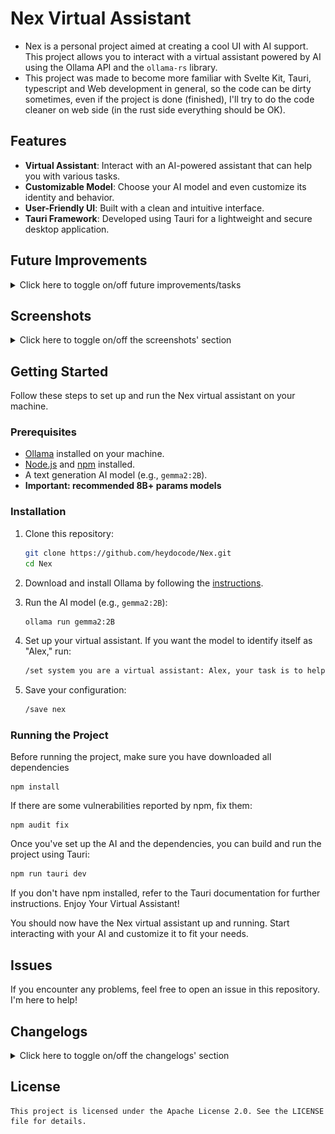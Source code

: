 # Nex Virtual Assistant

- Nex is a personal project aimed at creating a cool UI with AI support. This project allows you to interact with a virtual assistant powered by AI using the Ollama API and the `ollama-rs` library.
- This project was made to become more familiar with Svelte Kit, Tauri, typescript and Web development in general, so the code can be dirty sometimes, even if the project is done (finished), I'll try to do the code cleaner on web side (in the rust side everything should be OK).

## Features

- **Virtual Assistant**: Interact with an AI-powered assistant that can help you with various tasks.
- **Customizable Model**: Choose your AI model and even customize its identity and behavior.
- **User-Friendly UI**: Built with a clean and intuitive interface.
- **Tauri Framework**: Developed using Tauri for a lightweight and secure desktop application.

## Future Improvements
<details>
    <summary>Click here to toggle on/off future improvements/tasks</summary>

We're constantly working to make Nex Assistant more powerful, user-friendly, and feature-rich. Below is a list of planned improvements that will enhance both the functionality and overall experience of the project.

### 🗣️ Chat Speech & Speech-to-Text

- **Voice Interaction**: Implement speech recognition and synthesis to allow users to interact with the virtual assistant using voice commands. This feature will make Nex Assistant more accessible and provide a more natural way to communicate.
- **Multilingual Support**: Expand speech-to-text and text-to-speech capabilities to support multiple languages, catering to a broader range of users globally.

### 💬 Enhanced Conversational Abilities

- **Contextual Awareness**: Improve the assistant’s ability to maintain context across multiple interactions, allowing for more natural and coherent conversations.
- **Memory Features**: Enable the assistant to remember user preferences, previous interactions, and personalized data to provide a more tailored experience.

### 🛠️ Internal Functionality & Architecture Enhancements

- **Modular Plugin System**: Develop a plugin architecture that allows users to add or remove features as needed, making the assistant highly customizable and extendable.
- **Improved Error Handling**: Further refine the error handling mechanisms, making the system more robust and capable of gracefully managing unexpected scenarios.
- **Performance Optimization**: Continue optimizing the codebase for speed and efficiency, reducing the application’s memory footprint and startup time.
- **Advanced Configuration Options**: Provide more detailed configuration settings, allowing advanced users to fine-tune the assistant’s behavior and performance.

### 🔍 AI Model & Backend Enhancements

- **Dynamic Model Loading**: Implement a feature that allows users to switch between different AI models on the fly without restarting the application.
- **AI Model Training**: Introduce basic tools for users to train custom AI models within the Nex Assistant environment, enhancing personalization and relevance.
- **Backend Refactoring**: Restructure the backend to improve scalability and support future features like real-time collaboration and integration with external APIs.

### 🎨 UI/UX Improvements

- **Dark Mode**: Add a dark mode option for users who prefer a different aesthetic or work in low-light environments.
- **Customizable Themes**: Allow users to personalize the look and feel of the interface with customizable themes and layouts.
- **Responsive Design**: Ensure the application is fully responsive and works seamlessly across different screen sizes, including mobile devices.

### 🛡️ Security & Privacy

- **Data Encryption**: Implement end-to-end encryption for all user interactions and data storage, ensuring the highest level of privacy.
- **User Anonymization**: Provide options for users to anonymize their data, giving them control over what information is stored and processed.

### 🚀 Deployment & Distribution

- **Cross-Platform Support**: Expand support for additional operating systems beyond the current platforms, including Linux and potentially mobile OSes like Android and iOS.
- **Easy Installer**: Create a user-friendly installer package that simplifies the setup process, making it easier for non-technical users to get started.

These improvements are just the beginning. We are committed to continuously evolving Nex Assistant to meet the needs and expectations of our users. Stay tuned for more updates, and as always, your feedback and contributions are welcome!

</details>

## Screenshots

<details>
    <summary>Click here to toggle on/off the screenshots' section</summary>
    
First status: not checked
    
Explanation: the application's script has not checked the status yet.
    
![image](https://github.com/heydocode/Nex/blob/main/github_resources/screenshots/first_status_not_checked.png)
    
Second status: ready
    
Exlanation: ollama has responded to the backend ping by a list of available AI models. This happens when `nex:latest` is in this list.
    
![image](https://github.com/heydocode/Nex/blob/main/github_resources/screenshots/second_status_ready.png)

Third status: generating

Explanation: the prompt has been sended to the AI  model. The prompt is processing and the user have to wait until the response won't be received from ollama.

![image](https://github.com/heydocode/Nex/blob/main/github_resources/screenshots/third_status_generating.png)

Fourth status: unavailable

Explanation: 2 possibilities. The first one is "ollama is not running", another one is "nex is not in the list of available models".

![image](https://github.com/heydocode/Nex/blob/main/github_resources/screenshots/fourth_status_unavailable.png)
    
Fifth status: unreachable application backend
    
Explanation: the application's script detects that the backend don't respond to the client.
    
![image](https://github.com/heydocode/Nex/blob/main/github_resources/screenshots/fifth_status_unreachable_application_backend.png)

</details>

## Getting Started

Follow these steps to set up and run the Nex virtual assistant on your machine.

### Prerequisites

- [Ollama](https://ollama.com/download) installed on your machine.
- [Node.js](https://nodejs.org/) and [npm](https://www.npmjs.com/get-npm) installed.
- A text generation AI model (e.g., `gemma2:2B`).
- **Important: recommended 8B+ params models**

### Installation

1. Clone this repository:
    ```bash
    git clone https://github.com/heydocode/Nex.git
    cd Nex
    ```

2. Download and install Ollama by following the [instructions](https://ollama.com/download).

3. Run the AI model (e.g., `gemma2:2B`):
    ```bash
    ollama run gemma2:2B
    ```

4. Set up your virtual assistant. If you want the model to identify itself as "Alex," run:
    ```bash
    /set system you are a virtual assistant: Alex, your task is to help the user
    ```

5. Save your configuration:
    ```bash
    /save nex
    ```

### Running the Project

Before running the project, make sure you have downloaded all dependencies
```
npm install
```

If there are some vulnerabilities reported by npm, fix them:
```
npm audit fix
```

Once you've set up the AI and the dependencies, you can build and run the project using Tauri:

```bash
npm run tauri dev
```

If you don't have npm installed, refer to the Tauri documentation for further instructions.
Enjoy Your Virtual Assistant!

You should now have the Nex virtual assistant up and running. Start interacting with your AI and customize it to fit your needs.

## Issues

If you encounter any problems, feel free to open an issue in this repository. I'm here to help!

## Changelogs

<details>
    <summary>Click here to toggle on/off the changelogs' section</summary>
    <details>
        <summary>Nex v0.1.0 >> v0.2.0</summary>
        
### Output field, typescript, and more!

- new output field
- added full typescript support
- all code has been rewritten in typescript
- error handlers have been enhanced & corrected
- added an input limit with configuration (limit = constant)
- added MarkDown format to output
- fixed all bugs & lags in the application
- added a constant in rust side to choose the AI model to avoid misconfiguration
        
    </details>
</details>

## License
```
This project is licensed under the Apache License 2.0. See the LICENSE file for details.
```
